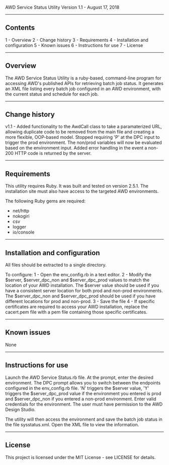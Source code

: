 AWD Service Status Utility
Version 1.1 - August 17, 2018

----------------
Contents
----------------
1 - Overview
2 - Change history
3 - Requirements
4 - Installation and configuration
5 - Known issues
6 - Instructions for use
7 - License

----------------
Overview
----------------

The AWD Service Status Utility is a ruby-based, command-line program for accessing AWD's published APIs for retrieving batch job status.  It generates an XML file listing every batch job configured in an AWD environment, with the current status and schedule for each job.

----------------
Change history
----------------

v1.1 - Added functionality to the AwdCall class to take a paramaterized URL, allowing duplicate code to be removed from the main file and creating a more flexible, OOP-based model.  Stopped requiring 'P' at the DPC input to trigger the prod environment.  The non/prod variables will now be evaluated based on the environment input.  Added error handling in the event a non-200 HTTP code is returned by the server.

----------------
Requirements
----------------

This utility requires Ruby.  It was built and tested on version 2.5.1.  The installation site must also have access to the targeted AWD environments.

The following Ruby gems are required:
- net/http
- nokogiri
- csv
- logger
- io/console

----------------
Installation and configuration
----------------

All files should be extracted to a single directory.

To configure:
	1 - Open the env_config.rb in a text editor.
	2 - Modify the $server, $server_dpc_non and $server_dpc_prod values to match the location of your AWD installation.  The $server value should be used if you have a consistent server location for both prod and non-prod environments.  The $server_dpc_non and $server_dpc_prod should be used if you have different locations for prod and non-prod.
	3 - Save the file
	4 - If specific certificates are required to access your AWD installation, replace the cacert.pem file with a pem file containing those specific certificates.
	
	
----------------
Known issues
----------------

None

----------------
Instructions for use
----------------

Launch the AWD Service Status.rb file.  At the prompt, enter the desired environment.  The DPC prompt allows you to switch between the endpoints configured in the env_config.rb file.  'N' triggers the $server value, 'Y' triggers the $server_dpc_prod value if the environment you entered is prod and $server_dpc_non if you entered a non-prod environment.  Enter valid credentials for the environment.  The user must have permission to the AWD Design Studio.

The utility will then access the environment and save the batch job status in the file sysstatus.xml.  Open the XML file to view the information.

----------------
License
----------------
This project is licensed under the MIT License - see LICENSE for details.
